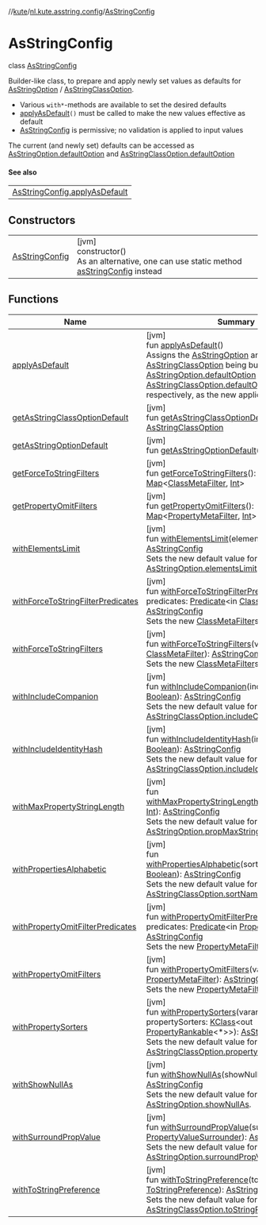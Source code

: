 //[kute](../../../index.md)/[nl.kute.asstring.config](../index.md)/[AsStringConfig](index.md)

# AsStringConfig

class [AsStringConfig](index.md)

Builder-like class, to prepare and apply newly set values as defaults for [AsStringOption](../../nl.kute.asstring.annotation.option/-as-string-option/index.md) / [AsStringClassOption](../../nl.kute.asstring.annotation.option/-as-string-class-option/index.md).

- 
   Various `with*`-methods are available to set the desired defaults
- 
   [applyAsDefault](apply-as-default.md)`()` must be called to make the new values effective as default
- 
   [AsStringConfig](index.md) is permissive; no validation is applied to input values

The current (and newly set) defaults can be accessed as [AsStringOption.defaultOption](../../nl.kute.asstring.annotation.option/-as-string-option/-default-option/default-option.md) and [AsStringClassOption.defaultOption](../../nl.kute.asstring.annotation.option/-as-string-class-option/-default-option/default-option.md)

#### See also

| |
|---|
| [AsStringConfig.applyAsDefault](apply-as-default.md) |

## Constructors

| | |
|---|---|
| [AsStringConfig](-as-string-config.md) | [jvm]<br>constructor()<br>As an alternative, one can use static method [asStringConfig](../as-string-config.md) instead |

## Functions

| Name | Summary |
|---|---|
| [applyAsDefault](apply-as-default.md) | [jvm]<br>fun [applyAsDefault](apply-as-default.md)()<br>Assigns the [AsStringOption](../../nl.kute.asstring.annotation.option/-as-string-option/index.md) and [AsStringClassOption](../../nl.kute.asstring.annotation.option/-as-string-class-option/index.md) being built, to [AsStringOption.defaultOption](../../nl.kute.asstring.annotation.option/-as-string-option/-default-option/default-option.md) and [AsStringClassOption.defaultOption](../../nl.kute.asstring.annotation.option/-as-string-class-option/-default-option/default-option.md), respectively, as the new application defaults. |
| [getAsStringClassOptionDefault](get-as-string-class-option-default.md) | [jvm]<br>fun [getAsStringClassOptionDefault](get-as-string-class-option-default.md)(): [AsStringClassOption](../../nl.kute.asstring.annotation.option/-as-string-class-option/index.md) |
| [getAsStringOptionDefault](get-as-string-option-default.md) | [jvm]<br>fun [getAsStringOptionDefault](get-as-string-option-default.md)(): [AsStringOption](../../nl.kute.asstring.annotation.option/-as-string-option/index.md) |
| [getForceToStringFilters](get-force-to-string-filters.md) | [jvm]<br>fun [getForceToStringFilters](get-force-to-string-filters.md)(): [Map](https://kotlinlang.org/api/latest/jvm/stdlib/kotlin.collections/-map/index.html)&lt;[ClassMetaFilter](../../nl.kute.asstring.core/-class-meta-filter/index.md), [Int](https://kotlinlang.org/api/latest/jvm/stdlib/kotlin/-int/index.html)&gt; |
| [getPropertyOmitFilters](get-property-omit-filters.md) | [jvm]<br>fun [getPropertyOmitFilters](get-property-omit-filters.md)(): [Map](https://kotlinlang.org/api/latest/jvm/stdlib/kotlin.collections/-map/index.html)&lt;[PropertyMetaFilter](../../nl.kute.asstring.core/-property-meta-filter/index.md), [Int](https://kotlinlang.org/api/latest/jvm/stdlib/kotlin/-int/index.html)&gt; |
| [withElementsLimit](with-elements-limit.md) | [jvm]<br>fun [withElementsLimit](with-elements-limit.md)(elementsLimit: [Int](https://kotlinlang.org/api/latest/jvm/stdlib/kotlin/-int/index.html)): [AsStringConfig](index.md)<br>Sets the new default value for [AsStringOption.elementsLimit](../../nl.kute.asstring.annotation.option/-as-string-option/elements-limit.md). |
| [withForceToStringFilterPredicates](with-force-to-string-filter-predicates.md) | [jvm]<br>fun [withForceToStringFilterPredicates](with-force-to-string-filter-predicates.md)(vararg predicates: [Predicate](https://docs.oracle.com/javase/8/docs/api/java/util/function/Predicate.html)&lt;in [ClassMeta](../../nl.kute.asstring.property.meta/-class-meta/index.md)&gt;): [AsStringConfig](index.md)<br>Sets the new [ClassMetaFilter](../../nl.kute.asstring.core/-class-meta-filter/index.md)s to be applied. |
| [withForceToStringFilters](with-force-to-string-filters.md) | [jvm]<br>fun [withForceToStringFilters](with-force-to-string-filters.md)(vararg filters: [ClassMetaFilter](../../nl.kute.asstring.core/-class-meta-filter/index.md)): [AsStringConfig](index.md)<br>Sets the new [ClassMetaFilter](../../nl.kute.asstring.core/-class-meta-filter/index.md)s to be applied. |
| [withIncludeCompanion](with-include-companion.md) | [jvm]<br>fun [withIncludeCompanion](with-include-companion.md)(includeCompanion: [Boolean](https://kotlinlang.org/api/latest/jvm/stdlib/kotlin/-boolean/index.html)): [AsStringConfig](index.md)<br>Sets the new default value for [AsStringClassOption.includeCompanion](../../nl.kute.asstring.annotation.option/-as-string-class-option/include-companion.md). |
| [withIncludeIdentityHash](with-include-identity-hash.md) | [jvm]<br>fun [withIncludeIdentityHash](with-include-identity-hash.md)(includeHash: [Boolean](https://kotlinlang.org/api/latest/jvm/stdlib/kotlin/-boolean/index.html)): [AsStringConfig](index.md)<br>Sets the new default value for [AsStringClassOption.includeIdentityHash](../../nl.kute.asstring.annotation.option/-as-string-class-option/include-identity-hash.md). |
| [withMaxPropertyStringLength](with-max-property-string-length.md) | [jvm]<br>fun [withMaxPropertyStringLength](with-max-property-string-length.md)(propMaxLength: [Int](https://kotlinlang.org/api/latest/jvm/stdlib/kotlin/-int/index.html)): [AsStringConfig](index.md)<br>Sets the new default value for [AsStringOption.propMaxStringValueLength](../../nl.kute.asstring.annotation.option/-as-string-option/prop-max-string-value-length.md). |
| [withPropertiesAlphabetic](with-properties-alphabetic.md) | [jvm]<br>fun [withPropertiesAlphabetic](with-properties-alphabetic.md)(sortNamesAlphabetic: [Boolean](https://kotlinlang.org/api/latest/jvm/stdlib/kotlin/-boolean/index.html)): [AsStringConfig](index.md)<br>Sets the new default value for [AsStringClassOption.sortNamesAlphabetic](../../nl.kute.asstring.annotation.option/-as-string-class-option/sort-names-alphabetic.md). |
| [withPropertyOmitFilterPredicates](with-property-omit-filter-predicates.md) | [jvm]<br>fun [withPropertyOmitFilterPredicates](with-property-omit-filter-predicates.md)(vararg predicates: [Predicate](https://docs.oracle.com/javase/8/docs/api/java/util/function/Predicate.html)&lt;in [PropertyMeta](../../nl.kute.asstring.property.meta/-property-meta/index.md)&gt;): [AsStringConfig](index.md)<br>Sets the new [PropertyMetaFilter](../../nl.kute.asstring.core/-property-meta-filter/index.md)s to be applied. |
| [withPropertyOmitFilters](with-property-omit-filters.md) | [jvm]<br>fun [withPropertyOmitFilters](with-property-omit-filters.md)(vararg filters: [PropertyMetaFilter](../../nl.kute.asstring.core/-property-meta-filter/index.md)): [AsStringConfig](index.md)<br>Sets the new [PropertyMetaFilter](../../nl.kute.asstring.core/-property-meta-filter/index.md)s to be applied. |
| [withPropertySorters](with-property-sorters.md) | [jvm]<br>fun [withPropertySorters](with-property-sorters.md)(vararg propertySorters: [KClass](https://kotlinlang.org/api/latest/jvm/stdlib/kotlin.reflect/-k-class/index.html)&lt;out [PropertyRankable](../../nl.kute.asstring.property.ranking/-property-rankable/index.md)&lt;*&gt;&gt;): [AsStringConfig](index.md)<br>Sets the new default value for [AsStringClassOption.propertySorters](../../nl.kute.asstring.annotation.option/-as-string-class-option/property-sorters.md). |
| [withShowNullAs](with-show-null-as.md) | [jvm]<br>fun [withShowNullAs](with-show-null-as.md)(showNullAs: [String](https://kotlinlang.org/api/latest/jvm/stdlib/kotlin/-string/index.html)): [AsStringConfig](index.md)<br>Sets the new default value for [AsStringOption.showNullAs](../../nl.kute.asstring.annotation.option/-as-string-option/show-null-as.md). |
| [withSurroundPropValue](with-surround-prop-value.md) | [jvm]<br>fun [withSurroundPropValue](with-surround-prop-value.md)(surroundPropValue: [PropertyValueSurrounder](../../nl.kute.asstring.annotation.option/-property-value-surrounder/index.md)): [AsStringConfig](index.md)<br>Sets the new default value for [AsStringOption.surroundPropValue](../../nl.kute.asstring.annotation.option/-as-string-option/surround-prop-value.md). |
| [withToStringPreference](with-to-string-preference.md) | [jvm]<br>fun [withToStringPreference](with-to-string-preference.md)(toStringPreference: [ToStringPreference](../../nl.kute.asstring.annotation.option/-to-string-preference/index.md)): [AsStringConfig](index.md)<br>Sets the new default value for [AsStringClassOption.toStringPreference](../../nl.kute.asstring.annotation.option/-as-string-class-option/to-string-preference.md). |
